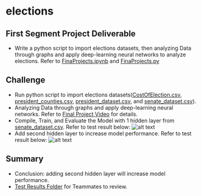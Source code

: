# elections
## First Segment Project Deliverable
- Write a python script to import elections datasets, then analyzing Data through graphs and apply deep-learning neural networks to analyze elections. Refer to [FinaProjects.ipynb](../hiep/FinaProjects.ipynb) and [FinaProjects.py](../hiep/FinaProjects.py)

## Challenge
- Run python script to import elections datasets([CostOfElection.csv](../hiep/Resources/CostOfElection.csv), [president_counties.csv](../hiep/Resources/president_counties.csv), [president_dataset.csv](../hiep/Resources/president_dataset.csv), and  [senate_dataset.csv](../hiep/Resources/senate_dataset.csv)).
- Analyzing Data through graphs and apply deep-learning neural networks. Refer to [Final Project Video](https://apple.box.com/shared/static/2bxkpq4rsgnuwto5ayy4syl222z79otu.m4v) for details.
- Compile, Train, and Evaluate the Model with 1 hidden layer from  [senate_dataset.csv](../main/Resources/senate_dataset.csv). Refer to test result below:
  ![alt text](../hiep/NeuralNetwork_1hiddenlayer.png) 
- Add second hidden layer to increase model performance. Refer to test result below:
  ![alt text](../hiep/NeuralNetwork_2hiddenlayers.png) 
  
 ## Summary
 - Conclusion:  adding second hidden layer will increase model performance.
 - [Test Results Folder](../hiep/Test_Results) for Teammates to review.
